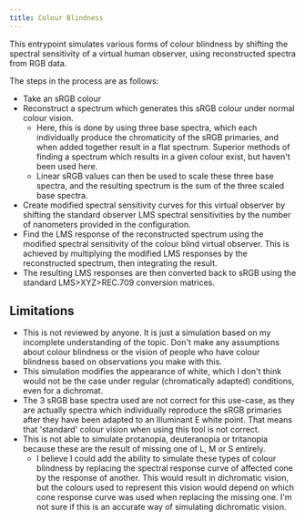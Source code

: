 ```yaml
---
title: Colour Blindness
---
```

This entrypoint simulates various forms of colour blindness by shifting the spectral sensitivity of a virtual human observer, using reconstructed spectra from RGB data.

The steps in the process are as follows:
- Take an sRGB colour
- Reconstruct a spectrum which generates this sRGB colour under normal colour vision.
  - Here, this is done by using three base spectra, which each individually produce the chromaticity of the sRGB primaries, and when added together result in a flat spectrum. Superior methods of finding a spectrum which results in a given colour exist, but haven't been used here.
  - Linear sRGB values can then be used to scale these three base spectra, and the resulting spectrum is the sum of the three scaled base spectra.
- Create modified spectral sensitivity curves for this virtual observer by shifting the standard observer LMS spectral sensitivities by the number of nanometers provided in the configuration.
- Find the LMS response of the reconstructed spectrum using the modified spectral sensitivity of the colour blind virtual observer. This is achieved by multiplying the modified LMS responses by the reconstructed spectrum, then integrating the result.
- The resulting LMS responses are then converted back to sRGB using the standard LMS>XYZ>REC.709 conversion matrices.


## Limitations
- This is not reviewed by anyone. It is just a simulation based on my incomplete understanding of the topic. Don't make any assumptions about colour blindness or the vision of people who have colour blindness based on observations you make with this.
- This simulation modifies the appearance of white, which I don't think would not be the case under regular (chromatically adapted) conditions, even for a dichromat.
- The 3 sRGB base spectra used are not correct for this use-case, as they are actually spectra which individually reproduce the sRGB primaries after they have been adapted to an Illuminant E white point. That means that 'standard' colour vision when using this tool is not correct.
- This is not able to simulate protanopia, deuteranopia or tritanopia because these are the result of missing one of L, M or S entirely.
  - I believe I could add the ability to simulate these types of colour blindness by replacing the spectral response curve of affected cone by the response of another. This would result in dichromatic vision, but the colours used to represent this vision would depend on which cone response curve was used when replacing the missing one. I'm not sure if this is an accurate way of simulating dichromatic vision.